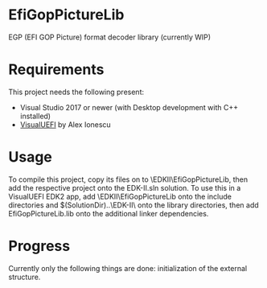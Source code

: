 # EfiGopPictureLib
 EGP (EFI GOP Picture) format decoder library (currently WIP)
# Requirements
 This project needs the following present:
- Visual Studio 2017 or newer (with Desktop development with C++ installed)
- [VisualUEFI](https://github.com/ionescu007/VisualUefi) by Alex Ionescu
# Usage
 To compile this project, copy its files on to <VisualUEFI project path>\EDKII\EfiGopPictureLib, then add the respective project onto the EDK-II.sln solution.
 To use this in a VisualUEFI EDK2 app, add <VisualUEFI project path>\EDKII\EfiGopPictureLib onto the include directories and $(SolutionDir)..\EDK-II\ onto the library directories, then add EfiGopPictureLib.lib onto the additional linker dependencies.
# Progress
 Currently only the following things are done: initialization of the external structure.
